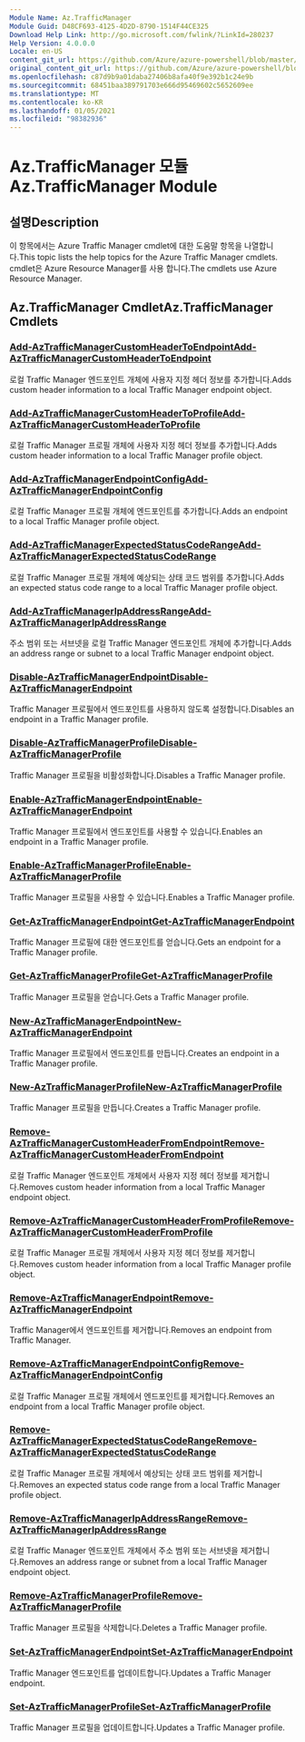 ```yaml
---
Module Name: Az.TrafficManager
Module Guid: D48CF693-4125-4D2D-8790-1514F44CE325
Download Help Link: http://go.microsoft.com/fwlink/?LinkId=280237
Help Version: 4.0.0.0
Locale: en-US
content_git_url: https://github.com/Azure/azure-powershell/blob/master/src/TrafficManager/TrafficManager/help/Az.TrafficManager.md
original_content_git_url: https://github.com/Azure/azure-powershell/blob/master/src/TrafficManager/TrafficManager/help/Az.TrafficManager.md
ms.openlocfilehash: c87d9b9a01daba27406b8afa40f9e392b1c24e9b
ms.sourcegitcommit: 68451baa389791703e666d95469602c5652609ee
ms.translationtype: MT
ms.contentlocale: ko-KR
ms.lasthandoff: 01/05/2021
ms.locfileid: "98382936"
---
```

# <span data-ttu-id="7585c-101">Az.TrafficManager 모듈</span><span class="sxs-lookup"><span data-stu-id="7585c-101">Az.TrafficManager Module</span></span>
## <span data-ttu-id="7585c-102">설명</span><span class="sxs-lookup"><span data-stu-id="7585c-102">Description</span></span>
<span data-ttu-id="7585c-103">이 항목에서는 Azure Traffic Manager cmdlet에 대한 도움말 항목을 나열합니다.</span><span class="sxs-lookup"><span data-stu-id="7585c-103">This topic lists the help topics for the Azure Traffic Manager cmdlets.</span></span> <span data-ttu-id="7585c-104">cmdlet은 Azure Resource Manager를 사용 합니다.</span><span class="sxs-lookup"><span data-stu-id="7585c-104">The cmdlets use Azure Resource Manager.</span></span>

## <span data-ttu-id="7585c-105">Az.TrafficManager Cmdlet</span><span class="sxs-lookup"><span data-stu-id="7585c-105">Az.TrafficManager Cmdlets</span></span>
### [<span data-ttu-id="7585c-106">Add-AzTrafficManagerCustomHeaderToEndpoint</span><span class="sxs-lookup"><span data-stu-id="7585c-106">Add-AzTrafficManagerCustomHeaderToEndpoint</span></span>](Add-AzTrafficManagerCustomHeaderToEndpoint.md)
<span data-ttu-id="7585c-107">로컬 Traffic Manager 엔드포인트 개체에 사용자 지정 헤더 정보를 추가합니다.</span><span class="sxs-lookup"><span data-stu-id="7585c-107">Adds custom header information to a local Traffic Manager endpoint object.</span></span>

### [<span data-ttu-id="7585c-108">Add-AzTrafficManagerCustomHeaderToProfile</span><span class="sxs-lookup"><span data-stu-id="7585c-108">Add-AzTrafficManagerCustomHeaderToProfile</span></span>](Add-AzTrafficManagerCustomHeaderToProfile.md)
<span data-ttu-id="7585c-109">로컬 Traffic Manager 프로필 개체에 사용자 지정 헤더 정보를 추가합니다.</span><span class="sxs-lookup"><span data-stu-id="7585c-109">Adds custom header information to a local Traffic Manager profile object.</span></span>

### [<span data-ttu-id="7585c-110">Add-AzTrafficManagerEndpointConfig</span><span class="sxs-lookup"><span data-stu-id="7585c-110">Add-AzTrafficManagerEndpointConfig</span></span>](Add-AzTrafficManagerEndpointConfig.md)
<span data-ttu-id="7585c-111">로컬 Traffic Manager 프로필 개체에 엔드포인트를 추가합니다.</span><span class="sxs-lookup"><span data-stu-id="7585c-111">Adds an endpoint to a local Traffic Manager profile object.</span></span>

### [<span data-ttu-id="7585c-112">Add-AzTrafficManagerExpectedStatusCodeRange</span><span class="sxs-lookup"><span data-stu-id="7585c-112">Add-AzTrafficManagerExpectedStatusCodeRange</span></span>](Add-AzTrafficManagerExpectedStatusCodeRange.md)
<span data-ttu-id="7585c-113">로컬 Traffic Manager 프로필 개체에 예상되는 상태 코드 범위를 추가합니다.</span><span class="sxs-lookup"><span data-stu-id="7585c-113">Adds an expected status code range to a local Traffic Manager profile object.</span></span>

### [<span data-ttu-id="7585c-114">Add-AzTrafficManagerIpAddressRange</span><span class="sxs-lookup"><span data-stu-id="7585c-114">Add-AzTrafficManagerIpAddressRange</span></span>](Add-AzTrafficManagerIpAddressRange.md)
<span data-ttu-id="7585c-115">주소 범위 또는 서브넷을 로컬 Traffic Manager 엔드포인트 개체에 추가합니다.</span><span class="sxs-lookup"><span data-stu-id="7585c-115">Adds an address range or subnet to a local Traffic Manager endpoint object.</span></span>

### [<span data-ttu-id="7585c-116">Disable-AzTrafficManagerEndpoint</span><span class="sxs-lookup"><span data-stu-id="7585c-116">Disable-AzTrafficManagerEndpoint</span></span>](Disable-AzTrafficManagerEndpoint.md)
<span data-ttu-id="7585c-117">Traffic Manager 프로필에서 엔드포인트를 사용하지 않도록 설정합니다.</span><span class="sxs-lookup"><span data-stu-id="7585c-117">Disables an endpoint in a Traffic Manager profile.</span></span>

### [<span data-ttu-id="7585c-118">Disable-AzTrafficManagerProfile</span><span class="sxs-lookup"><span data-stu-id="7585c-118">Disable-AzTrafficManagerProfile</span></span>](Disable-AzTrafficManagerProfile.md)
<span data-ttu-id="7585c-119">Traffic Manager 프로필을 비활성화합니다.</span><span class="sxs-lookup"><span data-stu-id="7585c-119">Disables a Traffic Manager profile.</span></span>

### [<span data-ttu-id="7585c-120">Enable-AzTrafficManagerEndpoint</span><span class="sxs-lookup"><span data-stu-id="7585c-120">Enable-AzTrafficManagerEndpoint</span></span>](Enable-AzTrafficManagerEndpoint.md)
<span data-ttu-id="7585c-121">Traffic Manager 프로필에서 엔드포인트를 사용할 수 있습니다.</span><span class="sxs-lookup"><span data-stu-id="7585c-121">Enables an endpoint in a Traffic Manager profile.</span></span>

### [<span data-ttu-id="7585c-122">Enable-AzTrafficManagerProfile</span><span class="sxs-lookup"><span data-stu-id="7585c-122">Enable-AzTrafficManagerProfile</span></span>](Enable-AzTrafficManagerProfile.md)
<span data-ttu-id="7585c-123">Traffic Manager 프로필을 사용할 수 있습니다.</span><span class="sxs-lookup"><span data-stu-id="7585c-123">Enables a Traffic Manager profile.</span></span>

### [<span data-ttu-id="7585c-124">Get-AzTrafficManagerEndpoint</span><span class="sxs-lookup"><span data-stu-id="7585c-124">Get-AzTrafficManagerEndpoint</span></span>](Get-AzTrafficManagerEndpoint.md)
<span data-ttu-id="7585c-125">Traffic Manager 프로필에 대한 엔드포인트를 얻습니다.</span><span class="sxs-lookup"><span data-stu-id="7585c-125">Gets an endpoint for a Traffic Manager profile.</span></span>

### [<span data-ttu-id="7585c-126">Get-AzTrafficManagerProfile</span><span class="sxs-lookup"><span data-stu-id="7585c-126">Get-AzTrafficManagerProfile</span></span>](Get-AzTrafficManagerProfile.md)
<span data-ttu-id="7585c-127">Traffic Manager 프로필을 얻습니다.</span><span class="sxs-lookup"><span data-stu-id="7585c-127">Gets a Traffic Manager profile.</span></span>

### [<span data-ttu-id="7585c-128">New-AzTrafficManagerEndpoint</span><span class="sxs-lookup"><span data-stu-id="7585c-128">New-AzTrafficManagerEndpoint</span></span>](New-AzTrafficManagerEndpoint.md)
<span data-ttu-id="7585c-129">Traffic Manager 프로필에서 엔드포인트를 만듭니다.</span><span class="sxs-lookup"><span data-stu-id="7585c-129">Creates an endpoint in a Traffic Manager profile.</span></span>

### [<span data-ttu-id="7585c-130">New-AzTrafficManagerProfile</span><span class="sxs-lookup"><span data-stu-id="7585c-130">New-AzTrafficManagerProfile</span></span>](New-AzTrafficManagerProfile.md)
<span data-ttu-id="7585c-131">Traffic Manager 프로필을 만듭니다.</span><span class="sxs-lookup"><span data-stu-id="7585c-131">Creates a Traffic Manager profile.</span></span>

### [<span data-ttu-id="7585c-132">Remove-AzTrafficManagerCustomHeaderFromEndpoint</span><span class="sxs-lookup"><span data-stu-id="7585c-132">Remove-AzTrafficManagerCustomHeaderFromEndpoint</span></span>](Remove-AzTrafficManagerCustomHeaderFromEndpoint.md)
<span data-ttu-id="7585c-133">로컬 Traffic Manager 엔드포인트 개체에서 사용자 지정 헤더 정보를 제거합니다.</span><span class="sxs-lookup"><span data-stu-id="7585c-133">Removes custom header information from a local Traffic Manager endpoint object.</span></span>

### [<span data-ttu-id="7585c-134">Remove-AzTrafficManagerCustomHeaderFromProfile</span><span class="sxs-lookup"><span data-stu-id="7585c-134">Remove-AzTrafficManagerCustomHeaderFromProfile</span></span>](Remove-AzTrafficManagerCustomHeaderFromProfile.md)
<span data-ttu-id="7585c-135">로컬 Traffic Manager 프로필 개체에서 사용자 지정 헤더 정보를 제거합니다.</span><span class="sxs-lookup"><span data-stu-id="7585c-135">Removes custom header information from a local Traffic Manager profile object.</span></span>

### [<span data-ttu-id="7585c-136">Remove-AzTrafficManagerEndpoint</span><span class="sxs-lookup"><span data-stu-id="7585c-136">Remove-AzTrafficManagerEndpoint</span></span>](Remove-AzTrafficManagerEndpoint.md)
<span data-ttu-id="7585c-137">Traffic Manager에서 엔드포인트를 제거합니다.</span><span class="sxs-lookup"><span data-stu-id="7585c-137">Removes an endpoint from Traffic Manager.</span></span>

### [<span data-ttu-id="7585c-138">Remove-AzTrafficManagerEndpointConfig</span><span class="sxs-lookup"><span data-stu-id="7585c-138">Remove-AzTrafficManagerEndpointConfig</span></span>](Remove-AzTrafficManagerEndpointConfig.md)
<span data-ttu-id="7585c-139">로컬 Traffic Manager 프로필 개체에서 엔드포인트를 제거합니다.</span><span class="sxs-lookup"><span data-stu-id="7585c-139">Removes an endpoint from a local Traffic Manager profile object.</span></span>

### [<span data-ttu-id="7585c-140">Remove-AzTrafficManagerExpectedStatusCodeRange</span><span class="sxs-lookup"><span data-stu-id="7585c-140">Remove-AzTrafficManagerExpectedStatusCodeRange</span></span>](Remove-AzTrafficManagerExpectedStatusCodeRange.md)
<span data-ttu-id="7585c-141">로컬 Traffic Manager 프로필 개체에서 예상되는 상태 코드 범위를 제거합니다.</span><span class="sxs-lookup"><span data-stu-id="7585c-141">Removes an expected status code range from a local Traffic Manager profile object.</span></span>

### [<span data-ttu-id="7585c-142">Remove-AzTrafficManagerIpAddressRange</span><span class="sxs-lookup"><span data-stu-id="7585c-142">Remove-AzTrafficManagerIpAddressRange</span></span>](Remove-AzTrafficManagerIpAddressRange.md)
<span data-ttu-id="7585c-143">로컬 Traffic Manager 엔드포인트 개체에서 주소 범위 또는 서브넷을 제거합니다.</span><span class="sxs-lookup"><span data-stu-id="7585c-143">Removes an address range or subnet from a local Traffic Manager endpoint object.</span></span>

### [<span data-ttu-id="7585c-144">Remove-AzTrafficManagerProfile</span><span class="sxs-lookup"><span data-stu-id="7585c-144">Remove-AzTrafficManagerProfile</span></span>](Remove-AzTrafficManagerProfile.md)
<span data-ttu-id="7585c-145">Traffic Manager 프로필을 삭제합니다.</span><span class="sxs-lookup"><span data-stu-id="7585c-145">Deletes a Traffic Manager profile.</span></span>

### [<span data-ttu-id="7585c-146">Set-AzTrafficManagerEndpoint</span><span class="sxs-lookup"><span data-stu-id="7585c-146">Set-AzTrafficManagerEndpoint</span></span>](Set-AzTrafficManagerEndpoint.md)
<span data-ttu-id="7585c-147">Traffic Manager 엔드포인트를 업데이트합니다.</span><span class="sxs-lookup"><span data-stu-id="7585c-147">Updates a Traffic Manager endpoint.</span></span>

### [<span data-ttu-id="7585c-148">Set-AzTrafficManagerProfile</span><span class="sxs-lookup"><span data-stu-id="7585c-148">Set-AzTrafficManagerProfile</span></span>](Set-AzTrafficManagerProfile.md)
<span data-ttu-id="7585c-149">Traffic Manager 프로필을 업데이트합니다.</span><span class="sxs-lookup"><span data-stu-id="7585c-149">Updates a Traffic Manager profile.</span></span>

